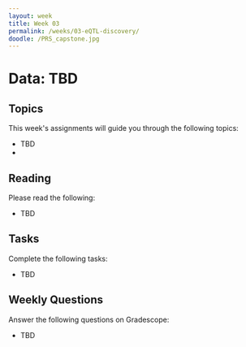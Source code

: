 ```yaml
---
layout: week
title: Week 03
permalink: /weeks/03-eQTL-discovery/
doodle: /PRS_capstone.jpg
---
```


# Data: TBD

## Topics

This week's assignments will guide you through the following topics:
* TBD
* 
## Reading

Please read the following:
* TBD

## Tasks

Complete the following tasks:

* TBD

## Weekly Questions

Answer the following questions on Gradescope:
* TBD
